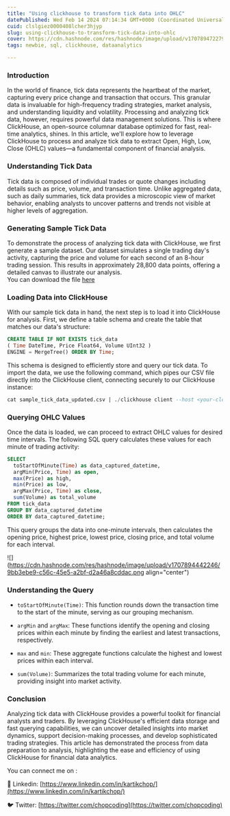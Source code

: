 ```yaml
---
title: "Using clickhouse to transform tick data into OHLC"
datePublished: Wed Feb 14 2024 07:14:34 GMT+0000 (Coordinated Universal Time)
cuid: clslgiez0000408lcher3hjyp
slug: using-clickhouse-to-transform-tick-data-into-ohlc
cover: https://cdn.hashnode.com/res/hashnode/image/upload/v1707894722793/2da7fb10-5216-44e9-9d7e-cff02c0e9ea1.png
tags: newbie, sql, clickhouse, dataanalytics

---
```


### Introduction

In the world of finance, tick data represents the heartbeat of the market, capturing every price change and transaction that occurs. This granular data is invaluable for high-frequency trading strategies, market analysis, and understanding liquidity and volatility. Processing and analyzing tick data, however, requires powerful data management solutions. This is where ClickHouse, an open-source columnar database optimized for fast, real-time analytics, shines. In this article, we'll explore how to leverage ClickHouse to process and analyze tick data to extract Open, High, Low, Close (OHLC) values—a fundamental component of financial analysis.

### Understanding Tick Data

Tick data is composed of individual trades or quote changes including details such as price, volume, and transaction time. Unlike aggregated data, such as daily summaries, tick data provides a microscopic view of market behavior, enabling analysts to uncover patterns and trends not visible at higher levels of aggregation.

### Generating Sample Tick Data

To demonstrate the process of analyzing tick data with ClickHouse, we first generate a sample dataset. Our dataset simulates a single trading day's activity, capturing the price and volume for each second of an 8-hour trading session. This results in approximately 28,800 data points, offering a detailed canvas to illustrate our analysis.  
You can download the file [here](https://gist.github.com/kartikpuri95/93ec6b6683b794fda603559f53b0233f)

### Loading Data into ClickHouse

With our sample tick data in hand, the next step is to load it into ClickHouse for analysis. First, we define a table schema and create the table that matches our data's structure:

```sql
CREATE TABLE IF NOT EXISTS tick_data 
( Time DateTime, Price Float64, Volume UInt32 ) 
ENGINE = MergeTree() ORDER BY Time;
```

This schema is designed to efficiently store and query our tick data. To import the data, we use the following command, which pipes our CSV file directly into the ClickHouse client, connecting securely to our ClickHouse instance:

```sql
cat sample_tick_data_updated.csv | ./clickhouse client --host <your-cloud-url>.aws.clickhouse.cloud --secure --password 'your_password'
```

### Querying OHLC Values

Once the data is loaded, we can proceed to extract OHLC values for desired time intervals. The following SQL query calculates these values for each minute of trading activity:

```sql
SELECT
  toStartOfMinute(Time) as data_captured_datetime,
  argMin(Price, Time) as open,
  max(Price) as high,
  min(Price) as low,
  argMax(Price, Time) as close,
  sum(Volume) as total_volume
FROM tick_data
GROUP BY data_captured_datetime
ORDER BY data_captured_datetime;
```

This query groups the data into one-minute intervals, then calculates the opening price, highest price, lowest price, closing price, and total volume for each interval.

![](https://cdn.hashnode.com/res/hashnode/image/upload/v1707894442246/9bb3ebe9-c56c-45e5-a2bf-d2a46a8cddac.png align="center")

### Understanding the Query

* `toStartOfMinute(Time)`: This function rounds down the transaction time to the start of the minute, serving as our grouping mechanism.
    
* `argMin` and `argMax`: These functions identify the opening and closing prices within each minute by finding the earliest and latest transactions, respectively.
    
* `max` and `min`: These aggregate functions calculate the highest and lowest prices within each interval.
    
* `sum(Volume)`: Summarizes the total trading volume for each minute, providing insight into market activity.
    

### Conclusion

Analyzing tick data with ClickHouse provides a powerful toolkit for financial analysts and traders. By leveraging ClickHouse's efficient data storage and fast querying capabilities, we can uncover detailed insights into market dynamics, support decision-making processes, and develop sophisticated trading strategies. This article has demonstrated the process from data preparation to analysis, highlighting the ease and efficiency of using ClickHouse for financial data analytics.  
  
You can connect me on :

💼 Linkedin: [https://www.linkedin.com/in/kartikchop/](https://www.linkedin.com/in/kartikchop/)

🐦 Twitter: [https://twitter.com/chopcoding](https://twitter.com/chopcoding)